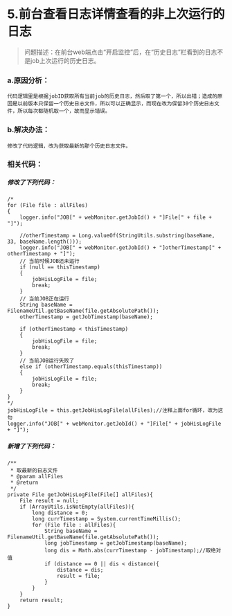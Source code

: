 # 5.前台查看日志详情查看的非上次运行的日志

> 问题描述：在前台web端点击“开启监控”后，在“历史日志”栏看到的日志不是job上次运行的历史日志。

### a.原因分析：
	代码逻辑里是根据jobID获取所有当前job的历史日志，然后取了第一个，所以出错；造成的原因是以前版本只保留一个历史日志文件，所以可以正确显示，而现在改为保留30个历史日志文件，所以每次都随机取一个，故而显示错误。

### b.解决办法：
	修改了代码逻辑，改为获取最新的那个历史日志文件。

### 相关代码：
##### 修改了下列代码：
	/*
	for (File file : allFiles)
	{
		logger.info("JOB[" + webMonitor.getJobId() + "]File[" + file + "]");
		
		//otherTimestamp = Long.valueOf(StringUtils.substring(baseName, 33, baseName.length()));
		logger.info("JOB[" + webMonitor.getJobId() + "]otherTimestamp[" + otherTimestamp + "]");
		// 当前时候JOB还未运行
		if (null == thisTimestamp)
		{
			jobHisLogFile = file;
			break;
		}
		// 当前JOB正在运行
		String baseName = FilenameUtil.getBaseName(file.getAbsolutePath());
		otherTimestamp = getJobTimestamp(baseName);

		if (otherTimestamp < thisTimestamp)
		{
			jobHisLogFile = file;
			break;
		}
		// 当前JOB运行失败了
		else if (otherTimestamp.equals(thisTimestamp))
		{
			jobHisLogFile = file;
			break;
		}
	}
	*/
	jobHisLogFile = this.getJobHisLogFile(allFiles);//注释上面for循环，改为这句
	logger.info("JOB[" + webMonitor.getJobId() + "]File[" + jobHisLogFile + "]");
##### 新增了下列代码：
	/**
	 * 取最新的日志文件
	 * @param allFiles
	 * @return
	 */
	private File getJobHisLogFile(File[] allFiles){
		File result = null;
		if (ArrayUtils.isNotEmpty(allFiles)){
			long distance = 0;
			long currTimestamp = System.currentTimeMillis();
			for (File file : allFiles){
				String baseName = FilenameUtil.getBaseName(file.getAbsolutePath());
				long jobTimestamp = getJobTimestamp(baseName);
				long dis = Math.abs(currTimestamp - jobTimestamp);//取绝对值
				if (distance == 0 || dis < distance){
					distance = dis;
					result = file;
				}
			}
		}
		return result;
	}